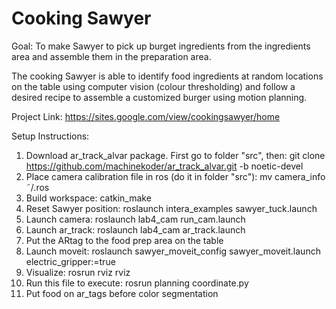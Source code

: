 # Cooking Sawyer

Goal: To make Sawyer to pick up burget ingredients from the ingredients area and assemble them in the preparation area. 

The cooking Sawyer is able to identify food ingredients at random locations on the table using computer vision (colour thresholding) and follow a desired recipe to assemble a customized burger using motion planning.

Project Link: 
https://sites.google.com/view/cookingsawyer/home

Setup Instructions:
1. Download ar_track_alvar package. First go to folder "src", then:
  git clone https://github.com/machinekoder/ar_track_alvar.git -b noetic-devel
2. Place camera calibration file in ros (do it in folder "src"):
  mv camera_info ˜/.ros
3. Build workspace: catkin_make
4. Reset Sawyer position:
  roslaunch intera_examples sawyer_tuck.launch
5. Launch camera: 
  roslaunch lab4_cam run_cam.launch
6. Launch ar_track: 
  roslaunch lab4_cam ar_track.launch
7. Put the ARtag to the food prep area on the table
8. Launch moveit:
  roslaunch sawyer_moveit_config sawyer_moveit.launch electric_gripper:=true
9. Visualize: 
  rosrun rviz rviz
10. Run this file to execute: 
  rosrun planning coordinate.py
11. Put food on ar_tags before color segmentation
